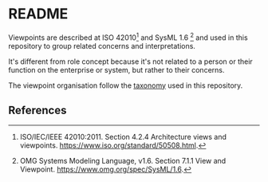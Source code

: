 # README

Viewpoints are described at ISO 42010[^ISO42010]  and SysML 1.6 [^SysML1.6]  and used in this repository to group related concerns and interpretations.

It's different from role concept because it's not related to a person or their function on the enterprise or system, but rather to their concerns.

The viewpoint organisation follow the [taxonomy](../Taxonomy/README.md) used in this repository.

## References 

[^ISO42010]: ISO/IEC/IEEE 42010:2011. Section 4.2.4 Architecture views and viewpoints. <https://www.iso.org/standard/50508.html>. 

[^SysML1.6]: OMG Systems Modeling Language, v1.6. Section 7.1.1 View and Viewpoint. <https://www.omg.org/spec/SysML/1.6>. 